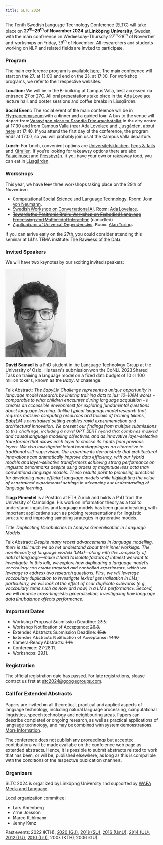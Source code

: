 ```yaml
---
title: SLTC 2024
---
```


The Tenth Swedish Language Technology Conference (SLTC) will take place on **27<sup>th</sup>–29<sup>th</sup> of November 2024** at **Linköping University**, Sweden, with the main conference on Wednesday–Thursday 27<sup>th</sup>-28<sup>th</sup> of November and workshops on Friday, 29<sup>th</sup> of November. All researchers and students working on NLP and related fields are invited to participate. 


### Program

The main conference program is available [here](https://sltc2024.github.io/schema.html). The main conference will start on the 27. at 13:00 and end on the 28. at 17:00. For workshop programs, we refer to their respective websites. 

**Location:** We will be in the B-building at Campus Valla, best accessed via entrance [27](https://link.mazemap.com/YTslGjcU) or [27C](https://link.mazemap.com/9vvAa1q7). All oral presentations take place in the [Ada Lovelace](https://link.mazemap.com/jbZlc2rS) lecture hall, and poster sessions and coffee breaks in [Ljusgården](https://link.mazemap.com/8HwwYcHB). 

**Social Event:** The social event of the main conference will be in [Flygvapenmuseum](https://flygvapenmuseum.se) with a dinner and a guided tour. A bus to the venue will depart from [Vasavägen close to Scandic Frimurarehotellet]([https://maps.app.goo.gl/vaGGAKRySxYGKBvo8](https://maps.app.goo.gl/p8Dvymu71yRVzKyM6)) in the city centre at 17:30 and from Campus Valla (near Ada Lovelace and Ljusgården, about [here](https://link.mazemap.com/ERJ9eBud)) at 17:40. If you attend the first day of the conference, the program ends at 17:00, so you will probably join us at the Campus Valla departure. 

**Lunch:** For lunch, convenient options are [Universitetsklubben](https://maps.app.goo.gl/k4xGBfmJ5ufm61Wb9), [Pegs & Tails](https://maps.app.goo.gl/w7aqF1bLzDk3MH9K9) and [Kårallen](https://g.co/kgs/VsTwYfU). If you're looking for takeaway options there are also [Falafelhuset](https://maps.app.goo.gl/XcuW3vMYd5d36hRy5) and [Pressbyrån](https://maps.app.goo.gl/UB5HbUzr24BNzuuW9). If you have your own or takeaway food, you can eat in [Ljusgården](https://link.mazemap.com/8HwwYcHB). 

### Workshops

This year, we have ~~four~~ three workshops taking place on the 29th of November:  

* [Computational Social Science and Language Technology](https://sites.google.com/view/css-language-tech-workshop). Room: [John von Neumann](https://link.mazemap.com/CQpwM9mB).
* [Swedish Workshop on Conversational AI](https://sites.google.com/view/sw-conv-ai-2024/home). Room: [Ada Lovelace](https://link.mazemap.com/jbZlc2rS).
* ~~[Towards the Positronic Brain: Workshop on Embodied Language Processing and Multimodal Interaction](https://gu-clasp.github.io/language-and-perception/events/positronic-brain/)~~ (cancelled)
* [Applications of Universal Dependencies](https://udapp-sltc-2024.github.io). Room: [Alan Turing](https://link.mazemap.com/iNCSUvXo).

If you can arrive early on the 27th, you could consider attending this seminar at LiU's TEMA institute: [The Rawness of the Data](https://liu.se/en/event/datalab-12-the-rawness-of-the-data).


### Invited Speakers

We will have two keynotes by our exciting invited speakers: 

<img src="pictures/david.jpeg" alt="david" width="200"/>

**David Samuel** is a PhD student in the Language Technology Group at the University of Oslo. His team's submission won the CoNLL 2023 Shared Task on training a language model on a fixed data budget of 10 or 100 million tokens, known as the *BabyLM* challenge. 

Talk Abstract: *The BabyLM Challenge represents a unique opportunity in language model research: by limiting training data to just 10–100M words - comparable to what children encounter during language acquisition - it creates an accessible environment for exploring fundamental questions about language learning. Unlike typical language model research that requires massive computing resources and trillions of training tokens, BabyLM's constrained setting enables rapid experimentation and architectural innovation. We present our findings from multiple submissions to this challenge, including a novel GPT-BERT hybrid that combines masked and causal language modeling objectives, and an innovative layer-selective transformer that allows each layer to choose its inputs from previous layers. We also investigated latent bootstrapping as an alternative to traditional self-supervision. Our experiments demonstrate that architectural innovations can dramatically improve data efficiency, with our hybrid models and layer-selective transformers achieving strong performance on linguistic benchmarks despite using orders of magnitude less data than conventional language models. These results point to promising directions for developing more efficient language models while highlighting the value of constrained experimental settings in advancing our understanding of language learning.*

**Tiago Pimentel** is a Postdoc at ETH Zürich and holds a PhD from the University of Cambridge. His work on information theory as a tool to understand linguistics and language models has been groundbreaking, with important applications such as probing representations for linguistic structure and improving sampling strategies in generative models.

Title: *Duplicating Vocabularies to Analyse Generalisation in Language Models*

Talk Abstract: *Despite many recent advancements in language modelling, there is still much we do not understand about their inner workings. The non-linearity of language models (LMs)—along with the complexity of natural language—make it hard to isolate factors of interest we want to investigate. In this talk, we explore how duplicating a language model’s vocabulary can create targeted and controlled experiments, which we leverage to address two research questions. First, we will leverage vocabulary duplication to investigate lexical generalisation in LMs; particularly, we will look at the effect of near duplicate subwords (e.g., vocabulary items such as Now and now) in a LM's performance. Second, we will analyse cross-linguistic generalisation, investigating how language data (im)balance affects performance.*

### Important Dates

* Workshop Proposal Submission Deadline: ~~23.8.~~
* Workshop Notification of Acceptance: ~~26.8.~~
* Extended Abstracts Submission Deadline: ~~15.9.~~
* Extended Abstracts Notification of Acceptance: ~~14.10.~~
* Camera-Ready Abstracts: ~~1.11.~~ 
* Conference: 27-28.11. 
* Workshops: 29.11.

### Registration

The official registration date has passed. For late registrations, please contact us first at sltc2024@googlegroups.com.

### Call for Extended Abstracts

Papers are invited on all theoretical, practical and applied aspects of language technology, including natural language processing, computational linguistics, speech technology and neighbouring areas. Papers can describe completed or ongoing research, as well as practical applications of language technology, and may be combined with system demonstrations. [More Information](cfp).

The conference does not publish any proceedings but accepted contributions will be made available on the conference web page as extended abstracts. Hence, it is possible to submit abstracts related to work that has been, or will be, published elsewhere, as long as this is compatible with the conditions of the respective publication channels.

### Organizers 

SLTC 2024 is organized by Linköping University and supported by [WARA Media and Language](https://wasp-sweden.org/industrial-cooperation/research-arenas/wara-media-and-language/).  

Local organization committee: 
* Lars Ahrenberg
* Arne Jönsson
* Marco Kuhlmann
* Jenny Kunz

Past events: 2022 (KTH), [2020 (GU)](https://spraakbanken.gu.se/en/sltc2020), [2018 (SU)](https://sltc2018.su.se), [2016 (UmU)](http://sltc2016.cs.umu.se), [2014 (UU)](https://www2.lingfil.uu.se/SLTC2014/), [2012 (LU)](https://nlp.cs.lth.se/events/sltc-2012/), [2010 (LiU)](https://www.ida.liu.se/conferences/sltc2010/), 2008 (KTH), 2006 (GU).

